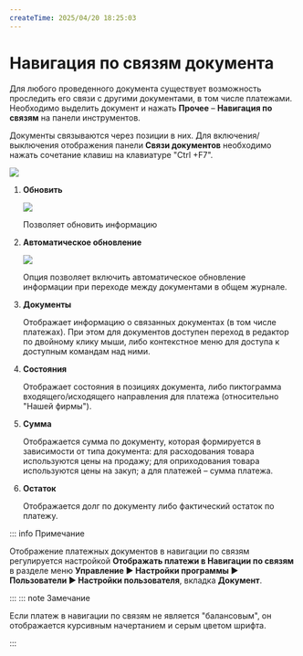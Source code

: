 ```yaml
---
createTime: 2025/04/20 18:25:03
---
```

# Навигация по связям документа

Для любого проведенного документа существует возможность проследить его связи с другими документами, в том числе платежами. Необходимо выделить документ и нажать **Прочее** – **Навигация по связям** на панели инструментов.

Документы связываются через позиции в них. Для включения/выключения отображения панели **Связи документов** необходимо нажать сочетание клавиш на клавиатуре "Ctrl +F7". 

![](../../assets/specification/Aspose.Words.83ab1c44-6b28-430a-a5f2-4d9e6ba1abd4.054.png)

1. **Обновить**

    ![](../../assets/specification/Aspose.Words.83ab1c44-6b28-430a-a5f2-4d9e6ba1abd4.055.png)

    Позволяет обновить информацию

2. **Автоматическое обновление**

    ![](../../assets/specification/Aspose.Words.83ab1c44-6b28-430a-a5f2-4d9e6ba1abd4.056.png)

    Опция позволяет включить автоматическое обновление информации при переходе между документами в общем журнале.

3. **Документы** 

    Отображает информацию о связанных документах (в том числе платежах). При этом для документов доступен переход в редактор по двойному клику мыши, либо контекстное меню для доступа к доступным командам над ними.

4. **Состояния** 

    Отображает состояния в позициях документа, либо пиктограмма входящего/исходящего направления для платежа (относительно "Нашей фирмы").

5. **Сумма** 

    Отображается сумма по документу, которая формируется в зависимости от типа документа: для расходования товара используются цены на продажу; для оприходования товара используются цены на закуп; а для платежей – сумма платежа.

6. **Остаток** 

    Отображается долг по документу либо фактический остаток по платежу.

::: info Примечание

Отображение платежных документов в навигации по связям регулируется настройкой **Отображать платежи в Навигации по связям** в разделе меню **Управление ► Настройки программы ► Пользователи ► Настройки пользователя**, вкладка **Документ**.

:::
::: note Замечание

Если платеж в навигации по связям не является "балансовым", он отображается курсивным начертанием и серым цветом шрифта.

:::